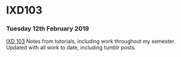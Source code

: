 # IXD103

### Tuesday 12th February 2019
[IXD 103](https://github.com/AilsiseBurns/IXD103/ixd103.html)
Notes from tutorials, including work throughout my semester. Updated with all work to date, including tumblr posts.
